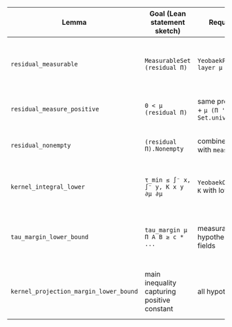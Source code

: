 | Lemma | Goal (Lean statement sketch) | Required Hypotheses | 예상 tactic / notes | 의존성 |
| --- | --- | --- | --- | --- |
| `residual_measurable` | `MeasurableSet (residual Π)` | `YeobaekProjectionHypotheses layer μ Π` | rewrite residual as complement, use measurability of image | Spec §3.2 |
| `residual_measure_positive` | `0 < μ (residual Π)` | same projection hypotheses + `μ (Π '' Set.univ) < μ Set.univ` | complement measure inequality, `lt_of_le_of_ne` | `residual_measurable` |
| `residual_nonempty` | `(residual Π).Nonempty` | combine measure positivity with `measure_ne_zero_iff` | non-trivial set deduced from positive measure | `residual_measure_positive` |
| `kernel_integral_lower` | `τ_min ≤ ∫⁻ x, ∫⁻ y, K x y ∂μ ∂μ` | `YeobaekOverlapHypotheses μ K` with lower-bound field | apply PSD with constant function, integrate inequality | Spec §6.1 |
| `tau_margin_lower_bound` | `tau_margin μ Π A B ≥ c * ...` | measurability + inclusion hypotheses, kernel overlap fields | expand definition, use residual subset, combine PSD bound | depends on previous lemmas |
| `kernel_projection_margin_lower_bound` | main inequality capturing positive constant | all hypotheses above | pack constants, ensure positivity, algebraic manipulation | culmination |
